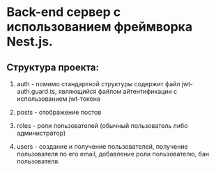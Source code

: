 # Back-end сервер с использованием фреймворка Nest.js. 

## Структура проекта:

1. auth - помимо стандартной структуры содержит файл jwt-auth.guard.ts, являющийся файлом айтентификации с использованием jwt-токена

2. posts - отображение постов

3. roles - роли пользователей (обычный пользователь либо администратор)

4. users - создание и получение пользователей, получение пользователя по его email, добавление роли пользователю, бан пользователя.


